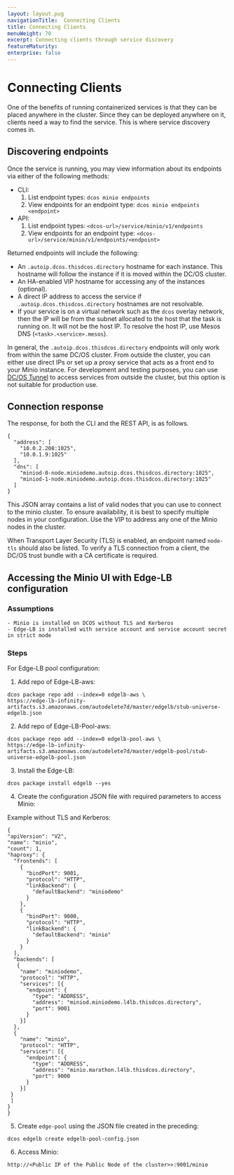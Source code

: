 ```yaml
---
layout: layout.pug
navigationTitle:  Connecting Clients
title: Connecting Clients
menuWeight: 70
excerpt: Connecting clients through service discovery
featureMaturity:
enterprise: false
---
```


# Connecting Clients
One of the benefits of running containerized services is that they can be placed anywhere in the cluster. Since they can be deployed anywhere on it, clients need a way to find the service. This is where service discovery comes in.


## Discovering endpoints

Once the service is running, you may view information about its endpoints via either of the following methods:
- CLI:
  1. List endpoint types: `dcos minio endpoints`
  2. View endpoints for an endpoint type: `dcos minio endpoints <endpoint>`
- API:
  1. List endpoint types: `<dcos-url>/service/minio/v1/endpoints`
  2. View endpoints for an endpoint type: `<dcos-url>/service/minio/v1/endpoints/<endpoint>`

Returned endpoints will include the following:
- An `.autoip.dcos.thisdcos.directory` hostname for each instance. This hostname will follow the instance if it is moved within the DC/OS cluster.
- An HA-enabled VIP hostname for accessing any of the instances (optional).
- A direct IP address to access the service if `.autoip.dcos.thisdcos.directory` hostnames are not resolvable.
- If your service is on a virtual network such as the `dcos` overlay network, then the IP will be from the subnet allocated to the host that the task is running on. It will not be the host IP. To resolve the host IP, use Mesos DNS (`<task>.<service>.mesos`).

In general, the `.autoip.dcos.thisdcos.directory` endpoints will only work from within the same DC/OS cluster. From outside the cluster, you can either use direct IPs or set up a proxy service that acts as a front end to your Minio instance. For development and testing purposes, you can use [DC/OS Tunnel](https://docs.mesosphere.com/1.10/administering-clusters/sshcluster/) to access services from outside the cluster, but this option is not suitable for production use.


## Connection response

The response, for both the CLI and the REST API, is as follows.

```shell
{
  "address": [
    "10.0.2.208:1025",
    "10.0.1.9:1025"
  ],
  "dns": [
    "miniod-0-node.miniodemo.autoip.dcos.thisdcos.directory:1025",
    "miniod-1-node.miniodemo.autoip.dcos.thisdcos.directory:1025"
  ]
}
```

This JSON array contains a list of valid nodes that you can use to connect to the minio cluster. To ensure availability, it is best to specify multiple nodes in your configuration. Use the VIP to address any one of the Minio nodes in the cluster.

When Transport Layer Security (TLS) is enabled, an endpoint named `node-tls` should also be listed. To verify a TLS connection from a client, the DC/OS trust bundle with a CA certificate is required.

## Accessing the Minio UI with Edge-LB configuration

### Assumptions
    - Minio is installed on DCOS without TLS and Kerberos
    - Edge-LB is installed with service account and service account secret in strict mode

### Steps

For Edge-LB pool configuration:
  1. Add repo of Edge-LB-aws:
  ```shell
  dcos package repo add --index=0 edgelb-aws \ 
https://edge-lb-infinity-artifacts.s3.amazonaws.com/autodelete7d/master/edgelb/stub-universe-edgelb.json 
  ```
  2. Add repo of Edge-LB-Pool-aws:
  ```shell
  dcos package repo add --index=0 edgelb-pool-aws \ 
https://edge-lb-infinity-artifacts.s3.amazonaws.com/autodelete7d/master/edgelb-pool/stub-universe-edgelb-pool.json
  ```  
  3. Install the Edge-LB:
  ```shell
  dcos package install edgelb --yes
  ``` 
  4. Create the configuration JSON file with required parameters to access Minio:

  Example without TLS and Kerberos:

  ```shell
  {
  "apiVersion": "V2",
  "name": "minio",
  "count": 1,
  "haproxy": {
    "frontends": [
      {
        "bindPort": 9001,
        "protocol": "HTTP",
        "linkBackend": {
          "defaultBackend": "miniodemo"
        }
      },
      {
        "bindPort": 9000,
        "protocol": "HTTP",
        "linkBackend": {
          "defaultBackend": "minio"
        }
      }
    ],
    "backends": [
     {
      "name": "miniodemo",
      "protocol": "HTTP",
      "services": [{
        "endpoint": {
          "type": "ADDRESS",
          "address": "miniod.miniodemo.l4lb.thisdcos.directory",
          "port": 9001
        }
      }]
    },
    {
      "name": "minio",
      "protocol": "HTTP",
      "services": [{
        "endpoint": {
          "type": "ADDRESS",
          "address": "minio.marathon.l4lb.thisdcos.directory",
          "port": 9000
        }
      }]
   }
   ]
  }
}
  ```
 
 5. Create `edge-pool` using the JSON file created in the preceding:
  ```shell
  dcos edgelb create edgelb-pool-config.json
  ```    
  6. Access Minio:
  ```shell
  http://<Public IP of the Public Node of the cluster>>:9001/minio
  ```      
